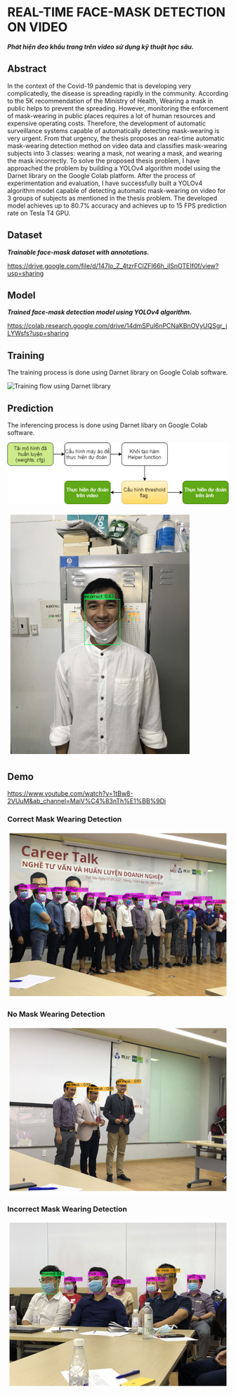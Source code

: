 # REAL-TIME FACE-MASK DETECTION ON VIDEO 
***Phát hiện đeo khẩu trang trên video sử dụng kỹ thuật học sâu.*** 

## Abstract
In the context of the Covid-19 pandemic that is developing very complicatedly, the disease is spreading rapidly in the community. According to the 5K recommendation of the Ministry of Health, Wearing a mask in public helps to prevent the spreading. However, monitoring the enforcement of mask-wearing in public places requires a lot of human resources and expensive operating costs. Therefore, the development of automatic surveillance systems capable of automatically detecting mask-wearing is very urgent. From that urgency, the thesis proposes an real-time automatic mask-wearing detection method on video data and classifies mask-wearing subjects into 3 classes: wearing a mask, not wearing a mask, and wearing the mask incorrectly.
To solve the proposed thesis problem, I have approached the problem by building a YOLOv4 algorithm model using the Darnet library on the Google Colab platform.
After the process of experimentation and evaluation, I have successfully built a YOLOv4 algorithm model capable of detecting automatic mask-wearing on video for 3 groups of subjects as mentioned in the thesis problem. The developed model achieves up to 80.7% accuracy and achieves up to 15 FPS prediction rate on Tesla T4 GPU.


## Dataset 
***Trainable face-mask dataset with annotations.***

https://drive.google.com/file/d/147lo_Z_4tzrFClZFI66h_ilSnOTEIf0f/view?usp=sharing


## Model 
***Trained face-mask detection model using YOLOv4 algorithm.***

https://colab.research.google.com/drive/14dmSPul6nPCNaKBnOVyUQSgr_jLYWsfs?usp=sharing

## Training 

The training process is done using Darnet library on Google Colab software. 

![Training flow using Darnet library](https://github.com/thoimai/face_mask_detection/blob/main/YOLOv4%20face%20mask%20training-flow.png)

## Prediction 

The inferencing process is done using Darnet libary on Google Colab software. 

![Prediction flow using Darnet library](https://github.com/maithoi/face_mask_detection/blob/main/Face%20mask%20prediction.png)

![No Mask Detection](https://github.com/maithoi/face_mask_detection/blob/main/4-6b.png)

## Demo 
https://www.youtube.com/watch?v=1tBw8-2VUuM&ab_channel=MaiV%C4%83nTh%E1%BB%9Di

### Correct Mask Wearing Detection

![Correct Mask Detection](https://github.com/maithoi/face_mask_detection/blob/main/4-4a.png)

### No Mask Wearing Detection 

![No Mask Detection](https://github.com/maithoi/face_mask_detection/blob/main/4-5a.png)

### Incorrect Mask Wearing Detection

![No Mask Detection](https://github.com/maithoi/face_mask_detection/blob/main/3-24.jpg)

